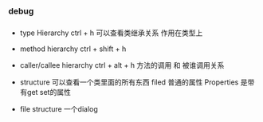### debug


### 
* type Hierarchy  ctrl + h
可以查看类继承关系 作用在类型上

* method hierarchy  ctrl + shift + h


* caller/callee hierarchy ctrl + alt + h 
方法的调用 和 被谁调用关系

* structure 可以查看一个类里面的所有东西
filed 普通的属性
Properties 是带有get set的属性

* file structure 一个dialog

### 